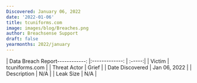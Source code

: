 ```yaml
---
Discovered: January 06, 2022
date: '2022-01-06'
title: tcuniforms.com
image: images/blog/Breaches.png
author: Breachsense Support
draft: false
yearmonths: 2022/january
---
```


| Data Breach Report------------:   |:-------------:    | :-----:|
| Victim    | tcuniforms.com      | 
| Threat Actor    | Grief      | 
| Date Discovered    | Jan 06, 2022      | 
| Description    | N/A      | 
| Leak Size    | N/A      | 

